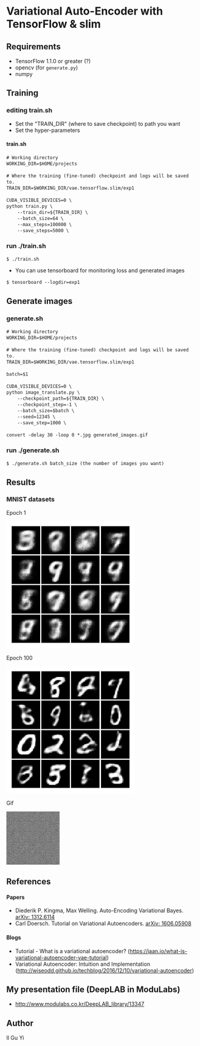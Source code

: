 # Variational Auto-Encoder with TensorFlow & slim

## Requirements
* TensorFlow 1.1.0 or greater (?)
* opencv (for `generate.py`)
* numpy

## Training
### editing train.sh
* Set the "TRAIN_DIR" (where to save checkpoint) to path you want
* Set the hyper-parameters

#### train.sh
```shell
# Working directory
WORKING_DIR=$HOME/projects

# Where the training (fine-tuned) checkpoint and logs will be saved to.
TRAIN_DIR=$WORKING_DIR/vae.tensorflow.slim/exp1

CUDA_VISIBLE_DEVICES=0 \
python train.py \
    --train_dir=${TRAIN_DIR} \
    --batch_size=64 \
    --max_steps=100000 \
    --save_steps=5000 \
```

### run ./train.sh
```shell
$ ./train.sh
```
* You can use tensorboard for monitoring loss and generated images
```shell
$ tensorboard --logdir=exp1
```

## Generate images
### generate.sh
```shell
# Working directory
WORKING_DIR=$HOME/projects

# Where the training (fine-tuned) checkpoint and logs will be saved to.
TRAIN_DIR=$WORKING_DIR/vae.tensorflow.slim/exp1

batch=$1

CUDA_VISIBLE_DEVICES=0 \
python image_translate.py \
    --checkpoint_path=${TRAIN_DIR} \
    --checkpoint_step=-1 \
    --batch_size=$batch \
    --seed=12345 \
    --save_step=1000 \

convert -delay 30 -loop 0 *.jpg generated_images.gif
```

### run ./generate.sh
```shell
$ ./generate.sh batch_size (the number of images you want)
```

## Results
### MNIST datasets
Epoch 1

![assets](assets/vae_1_epoch.png)
    
Epoch 100

![assets](assets/vae_100_epoch.png)

Gif

![assets](assets/generated_images.gif)

## References
#### Papers
* Diederik P. Kingma, Max Welling. Auto-Encoding Variational Bayes.
  [arXiv: 1312.6114](https://arxiv.org/abs/1312.6114)
* Carl Doersch. Tutorial on Variational Autoencoders.
  [arXiv: 1606.05908](http://arxiv.org/abs/1606.05908)

#### Blogs
* Tutorial - What is a variational autoencoder? 
  (<https://jaan.io/what-is-variational-autoencoder-vae-tutorial>)
* Variational Autoencoder: Intuition and Implementation 
  (<http://wiseodd.github.io/techblog/2016/12/10/variational-autoencoder>)


## My presentation file (DeepLAB in ModuLabs)
* <http://www.modulabs.co.kr/DeepLAB_library/13347>


## Author
  Il Gu Yi
